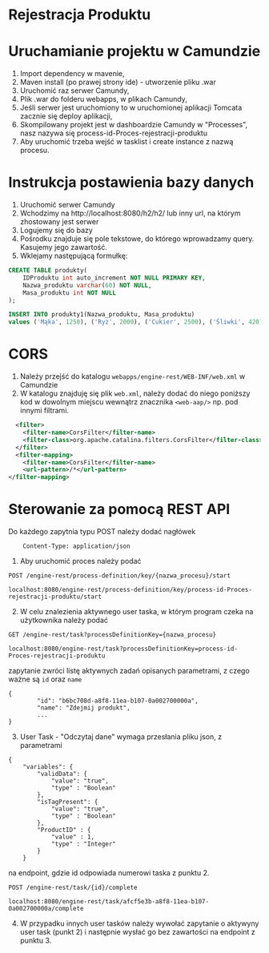 # Rejestracja Produktu

# Uruchamianie projektu w Camundzie

1. Import dependency w mavenie,
2. Maven install (po prawej strony ide) - utworzenie pliku .war
3. Uruchomić raz serwer Camundy,
4. Plik .war do folderu webapps, w plikach Camundy,
5. Jeśli serwer jest uruchomiony to w uruchomionej aplikacji Tomcata zacznie się deploy aplikacji,
6. Skompilowany projekt jest w dashboardzie Camundy w "Processes", nasz nazywa się process-id-Proces-rejestracji-produktu
7. Aby uruchomić trzeba wejść w tasklist i create instance z nazwą procesu.

# Instrukcja postawienia bazy danych

1. Uruchomić serwer Camundy
2. Wchodzimy na http://localhost:8080/h2/h2/ lub inny url, na którym zhostowany jest serwer
3. Logujemy się do bazy
4. Pośrodku znajduje się pole tekstowe, do którego wprowadzamy query. Kasujemy jego zawartość.
5. Wklejamy następującą formułkę:

```sql
CREATE TABLE produkty(
    IDProduktu int auto_increment NOT NULL PRIMARY KEY,
    Nazwa_produktu varchar(60) NOT NULL,
    Masa_produktu int NOT NULL
);

INSERT INTO produkty1(Nazwa_produktu, Masa_produktu)
values ('Mąka', 1250), ('Ryż', 2000), ('Cukier', 2500), ('Śliwki', 420);

```

# CORS

1. Należy przejść do katalogu ```webapps/engine-rest/WEB-INF/web.xml``` w Camundzie
2. W katalogu znajduję się plik ```web.xml```, należy dodać do niego poniższy kod  w dowolnym miejscu wewnątrz znacznika ```<web-aap/>``` np. pod innymi filtrami.

```xml
  <filter>
    <filter-name>CorsFilter</filter-name>
    <filter-class>org.apache.catalina.filters.CorsFilter</filter-class>
  </filter>
  <filter-mapping>
    <filter-name>CorsFilter</filter-name>
    <url-pattern>/*</url-pattern>
</filter-mapping>
```

# Sterowanie za pomocą REST API

Do każdego zapytnia typu POST należy dodać nagłówek
```
    Content-Type: application/json
```

1. Aby uruchomić proces należy podać 
```
POST /engine-rest/process-definition/key/{nazwa_procesu}/start
```

```
localhost:8080/engine-rest/process-definition/key/process-id-Proces-rejestracji-produktu/start
```
2. W celu znalezienia aktywnego user taska, w którym program czeka na użytkownika należy podać
```
GET /engine-rest/task?processDefinitionKey={nazwa_procesu}
```

```
localhost:8080/engine-rest/task?processDefinitionKey=process-id-Proces-rejestracji-produktu
```

zapytanie zwróci listę aktywnych zadań opisanych parametrami, z czego ważne są ```id``` oraz ```name```
```
{
        "id": "b6bc708d-a8f8-11ea-b107-0a002700000a",
        "name": "Zdejmij produkt",
        ...
}
```

3. User Task - "Odczytaj dane" wymaga przesłania pliku json, z parametrami
```
{
    "variables": {
        "validData": {
            "value": "true",
            "type" : "Boolean"
        },
        "isTagPresent": {
        	"value": "true",
        	"type" : "Boolean"
        },
    	"ProductID" : {
    		"value" : 1,
    		"type" : "Integer"
    	}
    }
```
na endpoint, gdzie id odpowiada numerowi taska z punktu 2.
```
POST /engine-rest/task/{id}/complete
```

```
localhost:8080/engine-rest/task/afcf5e3b-a8f8-11ea-b107-0a002700000a/complete
```

4. W przypadku innych user tasków należy wywołać zapytanie o aktywyny user task (punkt 2) i następnie wysłać go bez zawartości na endpoint z punktu 3.
